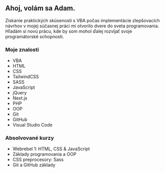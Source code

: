 ## Ahoj, volám sa Adam.
<!--## Hi there 👋, I'm Adam-->

Získanie praktických skúseností s VBA počas implementácie zlepšovacích návrhov v mojej súčasnej práci mi otvorilo dvere do sveta programovania. Hľadám si novú prácu, kde by som mohol ďalej rozvíjať svoje programátorské schopnosti.
<!--Gaining practical experience with VBA while implementing improvement proposals at my current job opened the door to the world of programming. I am looking for a new job where I can further develop my programming skills.-->

### Moje znalosti
<!--### My skills-->
  - VBA
  - HTML
  - CSS
  - TailwindCSS
  - SASS
  - JavaScript
  - jQuery
  - Next.js
  - PHP
  - OOP
  - Git
  - GitHub
  - Visual Studio Code

### Absolvované kurzy
<!--### Courses completed-->
  - Webrebel 1: HTML, CSS & JavaScript
  - Základy programovania a OOP
  - CSS preprocesory: Sass
  - Git a GitHub základy
  
<!--
**AdamVavro/AdamVavro** is a ✨ _special_ ✨ repository because its `README.md` (this file) appears on your GitHub profile.

Here are some ideas to get you started:

- 🔭 I’m currently working on ...
- 🌱 I’m currently learning ...
- 👯 I’m looking to collaborate on ...
- 🤔 I’m looking for help with ...
- 💬 Ask me about ...
- 📫 How to reach me: ...
- 😄 Pronouns: ...
- ⚡ Fun fact: ...
-->
